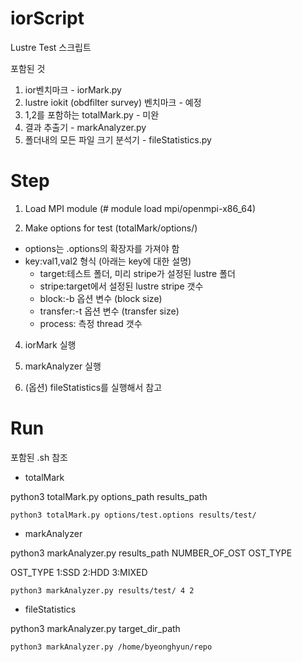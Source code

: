 # iorScript
Lustre Test 스크립트 

포함된 것 
1. ior벤치마크 - iorMark.py
2. lustre iokit (obdfilter survey) 벤치마크 - 예정
3. 1,2를 포함하는 totalMark.py - 미완
4. 결과 추출기 - markAnalyzer.py 
5. 폴더내의 모든 파일 크기 분석기 - fileStatistics.py


# Step
1. Load MPI module (# module load mpi/openmpi-x86_64)

2. Make options for test (totalMark/options/)
  - options는 .options의 확장자를 가져야 함
  - key:val1,val2 형식 (아래는 key에 대한 설명)
    - target:테스트 폴더, 미리 stripe가 설정된 lustre 폴더
    - stripe:target에서 설정된 lustre stripe 갯수
    - block:-b 옵션 변수 (block size)
    - transfer:-t 옵션 변수 (transfer size)
    - process: 측정 thread 갯수
    
4. iorMark 실행
5. markAnalyzer 실행

6. (옵션) fileStatistics를 실행해서 참고

# Run

포함된 .sh 참조

- totalMark

python3 totalMark.py options_path results_path

```
python3 totalMark.py options/test.options results/test/
```



- markAnalyzer

python3 markAnalyzer.py results_path NUMBER_OF_OST OST_TYPE

OST_TYPE
  1:SSD
  2:HDD
  3:MIXED

```
python3 markAnalyzer.py results/test/ 4 2
```

- fileStatistics

python3 markAnalyzer.py target_dir_path

```
python3 markAnalyzer.py /home/byeonghyun/repo
```
